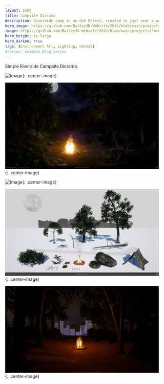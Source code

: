 ```yaml
---
layout: post
title: Campsite Diorama
description: Riverside camp in an Oak Forest, created in just over a week. Focusing on a more natural/non-hard surface environment for this piece.
hero_image: https://github.com/Bailey3D-Website/2019/blob/main/projects/Forest/thumb.gif?raw=true
image: https://github.com/Bailey3D-Website/2019/blob/main/projects/Forest/thumb.gif?raw=true
hero_height: is-large
hero_darken: true
tags: [Environment Art, Lighting, Unreal]
#series: example_blog_series
---
```

Simple Riverside Campsite Diorama.

![Image](https://github.com/Bailey3D-Website/2019/blob/main/projects/Forest/thumb.gif?raw=true){: .center-image}

![Image](https://github.com/Bailey3D-Website/2019/blob/main/projects/Forest/bailey-bob-martin-render-main.jpg?raw=true){: .center-image}

![Image](https://github.com/Bailey3D-Website/2019/blob/main/projects/Forest/bailey-bob-martin-ezgif-com-optimize.gif?raw=true){: .center-image}

![Image](https://github.com/Bailey3D-Website/2019/blob/main/projects/Forest/bailey-bob-martin-render-assets.jpg?raw=true){: .center-image}

![Image](https://github.com/Bailey3D-Website/2019/blob/main/projects/Forest/bailey-bob-martin-webp-net-gifmaker.gif?raw=true){: .center-image}
